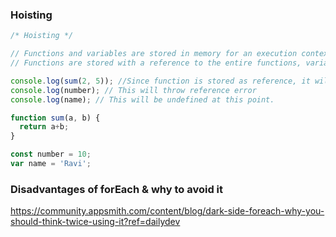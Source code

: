 ### Hoisting
```js
/* Hoisting */

// Functions and variables are stored in memory for an execution context before we execute our code. This is called hoisting.
// Functions are stored with a reference to the entire functions, variables with the var keyword with the value of undefined, and variables with the let and const keyword are stored uninitialized.

console.log(sum(2, 5)); //Since function is stored as reference, it will print 7
console.log(number); // This will throw reference error
console.log(name); // This will be undefined at this point.

function sum(a, b) {
  return a+b;
}

const number = 10;
var name = 'Ravi';
```


### Disadvantages of forEach & why to avoid it

https://community.appsmith.com/content/blog/dark-side-foreach-why-you-should-think-twice-using-it?ref=dailydev

